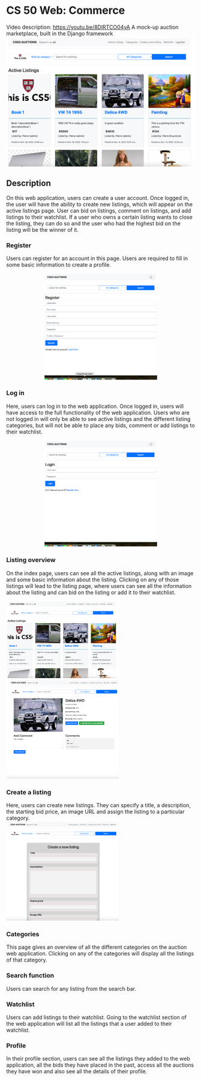 # CS 50 Web: Commerce
Video description: https://youtu.be/8DlRTCO04yA
A mock-up auction marketplace, built in the Django framework
<img src="ReadMeImages/Index.png" alt="Index">

## Description
On this web application, users can create a user account. Once logged in, the user will have the ability to create new listings, which will appear on the active listings page.
User can bid on listings, comment on listings, and add listings to their watchlist.
If a user who owns a certain listing wants to close the listing, they can do so and the user who had the highest bid on the listing will be the winner of it.

### Register
Users can register for an account in this page. Users are required to fill in some basic information to create a profile.
<center><img src="ReadMeImages/Register.png" alt="Register page" width='300'></center>

### Log in
Here, users can log in to the web application. Once logged in, users will have access to the full functionality of the web application. Users who are not logged in will only be able to see active listings and the different listing categories, but will not be able to place any bids, comment or add listings to their watchlist.
<center><img src="ReadMeImages/Login.png" alt="Log in page" width='300'></center>

### Listing overview
On the index page, users can see all the active listings, along with an image and some basic information about the listing. Clicking on any of those listings will lead to the listing page, where users can see all the information about the listing and can bid on the listing or add it to their watchlist.

<img src="ReadMeImages/Index.png" alt="Index" width='300'>
<img src="ReadMeImages/Listing.png" alt="Listing" width='300'>

### Create a listing
Here, users can create new listings. They can specify a title, a description, the starting bid price, an image URL and assign the listing to a particular category.</br>
<img src="ReadMeImages/New listing.png" alt="Listing" width='300'>
### Categories
This page gives an overview of all the different categories on the auction web application. Clicking on any of the categories will display all the listings of that category.

### Search function
Users can search for any listing from the search bar.

### Watchlist
Users can add listings to their watchlist. Going to the watchlist section of the web application will list all the listings that a user added to their watchlist.

### Profile
In their profile section, users can see all the listings they added to the web application, all the bids they have placed in the past, access all the auctions they have won and also see all the details of their profile.
